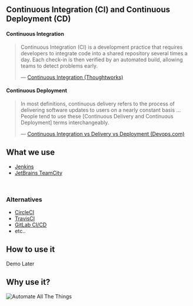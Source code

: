 ## Continuous Integration (CI) and Continuous Deployment (CD) 




#### Continuous Integration

> Continuous Integration (CI) is a development practice 
> that requires developers to integrate code into a shared 
> repository several times a day. Each check-in is then 
> verified by an automated build, allowing teams to detect 
> problems early.
>
> &mdash; [Continuous Integration (Thoughtworks)](https://www.thoughtworks.com/continuous-integration)





#### Continuous Deployment

> In most definitions, continuous delivery refers to the 
> process of delivering software updates to users on a nearly 
> constant basis ... People tend to use these [Continuous 
> Delivery and Continuous Deployment] terms interchangeably.
>
> &mdash; [Continuous Integration vs Delivery vs Deployment (Devops.com)](https://devops.com/continuous-integration-vs-delivery-vs-deployment-whats-difference/)




## What we use

- [Jenkins](https://jenkins.io/)
- [JetBrains TeamCity](https://www.jetbrains.com/teamcity/)

<br>

### Alternatives

- [CircleCI](https://circleci.com/)
- [TravisCI](https://travis-ci.org/)
- [GitLab CI/CD](https://about.gitlab.com/features/gitlab-ci-cd/)
- etc..




## How to use it

Demo Later




## Why use it?

![Automate All The Things](images/automate-all-the-things.jpg)
